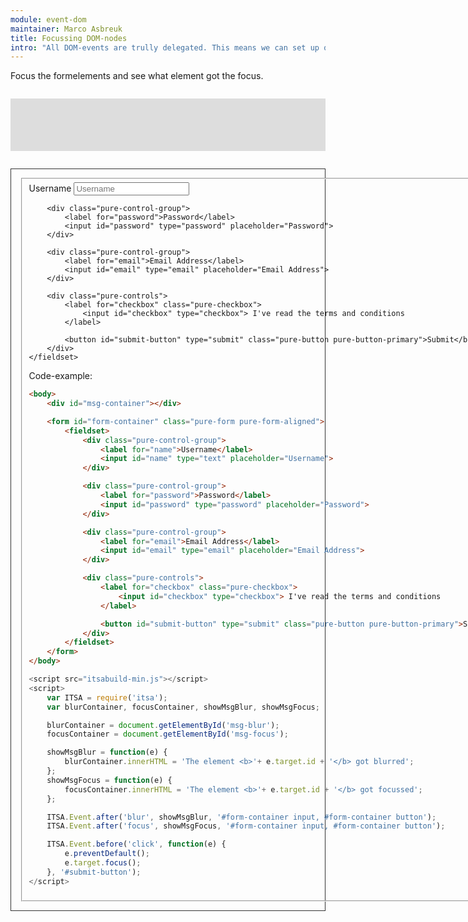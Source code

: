 ```yaml
---
module: event-dom
maintainer: Marco Asbreuk
title: Focussing DOM-nodes
intro: "All DOM-events are trully delegated. This means we can set up only <b>one subscriber</b> for all focus-events. Also notice how we prevent-default the submitbutton and focussed in instead, so we still get a focus-message on that button."
---
```


<style type="text/css">
    #form-container {
        margin-top: 2em;
        min-height: 2.1em;
        border: solid 1px #333;
        padding: 1em;
    }
    #msg-container {
        margin: 2em 0;
        padding: 1em;
        background-color: #ddd;
    }
    #msg-blur, #msg-focus {
        min-height: 2em;
    }
</style>

Focus the formelements and see what element got the focus.

<div id="msg-container">
    <div id="msg-blur"></div>
    <div id="msg-focus"></div>
</div>

<form id="form-container" class="pure-form pure-form-aligned">
    <fieldset>
        <div class="pure-control-group">
            <label for="name">Username</label>
            <input id="name" type="text" placeholder="Username">
        </div>

        <div class="pure-control-group">
            <label for="password">Password</label>
            <input id="password" type="password" placeholder="Password">
        </div>

        <div class="pure-control-group">
            <label for="email">Email Address</label>
            <input id="email" type="email" placeholder="Email Address">
        </div>

        <div class="pure-controls">
            <label for="checkbox" class="pure-checkbox">
                <input id="checkbox" type="checkbox"> I've read the terms and conditions
            </label>

            <button id="submit-button" type="submit" class="pure-button pure-button-primary">Submit</button>
        </div>
    </fieldset>
</form>

Code-example:

```html
<body>
    <div id="msg-container"></div>

    <form id="form-container" class="pure-form pure-form-aligned">
        <fieldset>
            <div class="pure-control-group">
                <label for="name">Username</label>
                <input id="name" type="text" placeholder="Username">
            </div>

            <div class="pure-control-group">
                <label for="password">Password</label>
                <input id="password" type="password" placeholder="Password">
            </div>

            <div class="pure-control-group">
                <label for="email">Email Address</label>
                <input id="email" type="email" placeholder="Email Address">
            </div>

            <div class="pure-controls">
                <label for="checkbox" class="pure-checkbox">
                    <input id="checkbox" type="checkbox"> I've read the terms and conditions
                </label>

                <button id="submit-button" type="submit" class="pure-button pure-button-primary">Submit</button>
            </div>
        </fieldset>
    </form>
</body>
```

```js
<script src="itsabuild-min.js"></script>
<script>
    var ITSA = require('itsa');
    var blurContainer, focusContainer, showMsgBlur, showMsgFocus;

    blurContainer = document.getElementById('msg-blur');
    focusContainer = document.getElementById('msg-focus');

    showMsgBlur = function(e) {
        blurContainer.innerHTML = 'The element <b>'+ e.target.id + '</b> got blurred';
    };
    showMsgFocus = function(e) {
        focusContainer.innerHTML = 'The element <b>'+ e.target.id + '</b> got focussed';
    };

    ITSA.Event.after('blur', showMsgBlur, '#form-container input, #form-container button');
    ITSA.Event.after('focus', showMsgFocus, '#form-container input, #form-container button');

    ITSA.Event.before('click', function(e) {
        e.preventDefault();
        e.target.focus();
    }, '#submit-button');
</script>
```

<script src="../../dist/itsabuild.js"></script>
<script type="text/javascript">
    var ITSA = require('itsa');
    var blurContainer, focusContainer, showMsgBlur, showMsgFocus;

    blurContainer = document.getElementById('msg-blur');
    focusContainer = document.getElementById('msg-focus');

    showMsgBlur = function(e) {
        blurContainer.innerHTML = 'The element <b>'+ e.target.id + '</b> got blurred';
    };
    showMsgFocus = function(e) {
        focusContainer.innerHTML = 'The element <b>'+ e.target.id + '</b> got focussed';
    };

    ITSA.Event.after('blur', showMsgBlur, '#form-container input, #form-container button');
    ITSA.Event.after('focus', showMsgFocus, '#form-container input, #form-container button');

    ITSA.Event.before('click', function(e) {
        e.preventDefault();
        e.target.focus();
    }, '#submit-button');
</script>
